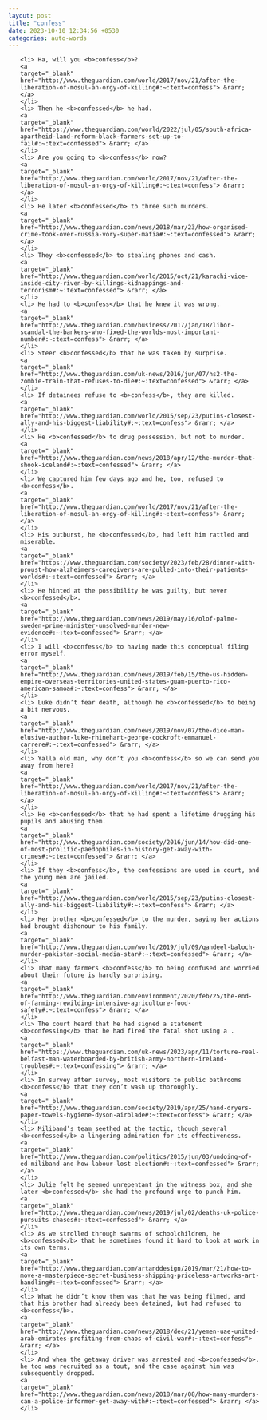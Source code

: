 ```yaml
---
layout: post
title: "confess"
date: 2023-10-10 12:34:56 +0530
categories: auto-words
---
```

<ol>

    <li> Ha, will you <b>confess</b>?
    <a 
    target="_blank" 
    href="http://www.theguardian.com/world/2017/nov/21/after-the-liberation-of-mosul-an-orgy-of-killing#:~:text=confess"> &rarr; </a>
    </li>
    <li> Then he <b>confessed</b> he had.
    <a 
    target="_blank" 
    href="https://www.theguardian.com/world/2022/jul/05/south-africa-apartheid-land-reform-black-farmers-set-up-to-fail#:~:text=confessed"> &rarr; </a>
    </li>
    <li> Are you going to <b>confess</b> now?
    <a 
    target="_blank" 
    href="http://www.theguardian.com/world/2017/nov/21/after-the-liberation-of-mosul-an-orgy-of-killing#:~:text=confess"> &rarr; </a>
    </li>
    <li> He later <b>confessed</b> to three such murders.
    <a 
    target="_blank" 
    href="http://www.theguardian.com/news/2018/mar/23/how-organised-crime-took-over-russia-vory-super-mafia#:~:text=confessed"> &rarr; </a>
    </li>
    <li> They <b>confessed</b> to stealing phones and cash.
    <a 
    target="_blank" 
    href="http://www.theguardian.com/world/2015/oct/21/karachi-vice-inside-city-riven-by-killings-kidnappings-and-terrorism#:~:text=confessed"> &rarr; </a>
    </li>
    <li> He had to <b>confess</b> that he knew it was wrong.
    <a 
    target="_blank" 
    href="http://www.theguardian.com/business/2017/jan/18/libor-scandal-the-bankers-who-fixed-the-worlds-most-important-number#:~:text=confess"> &rarr; </a>
    </li>
    <li> Steer <b>confessed</b> that he was taken by surprise.
    <a 
    target="_blank" 
    href="http://www.theguardian.com/uk-news/2016/jun/07/hs2-the-zombie-train-that-refuses-to-die#:~:text=confessed"> &rarr; </a>
    </li>
    <li> If detainees refuse to <b>confess</b>, they are killed.
    <a 
    target="_blank" 
    href="http://www.theguardian.com/world/2015/sep/23/putins-closest-ally-and-his-biggest-liability#:~:text=confess"> &rarr; </a>
    </li>
    <li> He <b>confessed</b> to drug possession, but not to murder.
    <a 
    target="_blank" 
    href="http://www.theguardian.com/news/2018/apr/12/the-murder-that-shook-iceland#:~:text=confessed"> &rarr; </a>
    </li>
    <li> We captured him few days ago and he, too, refused to <b>confess</b>.
    <a 
    target="_blank" 
    href="http://www.theguardian.com/world/2017/nov/21/after-the-liberation-of-mosul-an-orgy-of-killing#:~:text=confess"> &rarr; </a>
    </li>
    <li> His outburst, he <b>confessed</b>, had left him rattled and miserable.
    <a 
    target="_blank" 
    href="https://www.theguardian.com/society/2023/feb/28/dinner-with-proust-how-alzheimers-caregivers-are-pulled-into-their-patients-worlds#:~:text=confessed"> &rarr; </a>
    </li>
    <li> He hinted at the possibility he was guilty, but never <b>confessed</b>.
    <a 
    target="_blank" 
    href="http://www.theguardian.com/news/2019/may/16/olof-palme-sweden-prime-minister-unsolved-murder-new-evidence#:~:text=confessed"> &rarr; </a>
    </li>
    <li> I will <b>confess</b> to having made this conceptual filing error myself.
    <a 
    target="_blank" 
    href="http://www.theguardian.com/news/2019/feb/15/the-us-hidden-empire-overseas-territories-united-states-guam-puerto-rico-american-samoa#:~:text=confess"> &rarr; </a>
    </li>
    <li> Luke didn’t fear death, although he <b>confessed</b> to being a bit nervous.
    <a 
    target="_blank" 
    href="http://www.theguardian.com/news/2019/nov/07/the-dice-man-elusive-author-luke-rhinehart-george-cockroft-emmanuel-carrere#:~:text=confessed"> &rarr; </a>
    </li>
    <li> Yalla old man, why don’t you <b>confess</b> so we can send you away from here?
    <a 
    target="_blank" 
    href="http://www.theguardian.com/world/2017/nov/21/after-the-liberation-of-mosul-an-orgy-of-killing#:~:text=confess"> &rarr; </a>
    </li>
    <li> He <b>confessed</b> that he had spent a lifetime drugging his pupils and abusing them.
    <a 
    target="_blank" 
    href="http://www.theguardian.com/society/2016/jun/14/how-did-one-of-most-prolific-paedophiles-in-history-get-away-with-crimes#:~:text=confessed"> &rarr; </a>
    </li>
    <li> If they <b>confess</b>, the confessions are used in court, and the young men are jailed.
    <a 
    target="_blank" 
    href="http://www.theguardian.com/world/2015/sep/23/putins-closest-ally-and-his-biggest-liability#:~:text=confess"> &rarr; </a>
    </li>
    <li> Her brother <b>confessed</b> to the murder, saying her actions had brought dishonour to his family.
    <a 
    target="_blank" 
    href="http://www.theguardian.com/world/2019/jul/09/qandeel-baloch-murder-pakistan-social-media-star#:~:text=confessed"> &rarr; </a>
    </li>
    <li> That many farmers <b>confess</b> to being confused and worried about their future is hardly surprising.
    <a 
    target="_blank" 
    href="http://www.theguardian.com/environment/2020/feb/25/the-end-of-farming-rewilding-intensive-agriculture-food-safety#:~:text=confess"> &rarr; </a>
    </li>
    <li> The court heard that he had signed a statement <b>confessing</b> that he had fired the fatal shot using a .
    <a 
    target="_blank" 
    href="https://www.theguardian.com/uk-news/2023/apr/11/torture-real-belfast-man-waterboarded-by-british-army-northern-ireland-troubles#:~:text=confessing"> &rarr; </a>
    </li>
    <li> In survey after survey, most visitors to public bathrooms <b>confess</b> that they don’t wash up thoroughly.
    <a 
    target="_blank" 
    href="http://www.theguardian.com/society/2019/apr/25/hand-dryers-paper-towels-hygiene-dyson-airblade#:~:text=confess"> &rarr; </a>
    </li>
    <li> Miliband’s team seethed at the tactic, though several <b>confessed</b> a lingering admiration for its effectiveness.
    <a 
    target="_blank" 
    href="http://www.theguardian.com/politics/2015/jun/03/undoing-of-ed-miliband-and-how-labour-lost-election#:~:text=confessed"> &rarr; </a>
    </li>
    <li> Julie felt he seemed unrepentant in the witness box, and she later <b>confessed</b> she had the profound urge to punch him.
    <a 
    target="_blank" 
    href="http://www.theguardian.com/news/2019/jul/02/deaths-uk-police-pursuits-chases#:~:text=confessed"> &rarr; </a>
    </li>
    <li> As we strolled through swarms of schoolchildren, he <b>confessed</b> that he sometimes found it hard to look at work in its own terms.
    <a 
    target="_blank" 
    href="http://www.theguardian.com/artanddesign/2019/mar/21/how-to-move-a-masterpiece-secret-business-shipping-priceless-artworks-art-handling#:~:text=confessed"> &rarr; </a>
    </li>
    <li> What he didn’t know then was that he was being filmed, and that his brother had already been detained, but had refused to <b>confess</b>.
    <a 
    target="_blank" 
    href="http://www.theguardian.com/news/2018/dec/21/yemen-uae-united-arab-emirates-profiting-from-chaos-of-civil-war#:~:text=confess"> &rarr; </a>
    </li>
    <li> And when the getaway driver was arrested and <b>confessed</b>, he too was recruited as a tout, and the case against him was subsequently dropped.
    <a 
    target="_blank" 
    href="http://www.theguardian.com/news/2018/mar/08/how-many-murders-can-a-police-informer-get-away-with#:~:text=confessed"> &rarr; </a>
    </li>